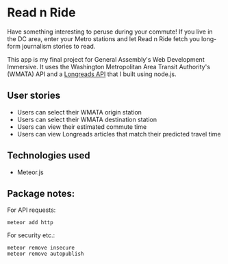 # Read n Ride

Have something interesting to peruse during your commute! If you live in the DC area, enter your Metro stations and let Read n Ride fetch you long-form journalism stories to read.

This app is my final project for General Assembly's Web Development Immersive. It uses the Washington Metropolitan Area Transit Authority's (WMATA) API and a [Longreads API](https://github.com/auroranou/node_longreads) that I built using node.js.

## User stories

+ Users can select their WMATA origin station
+ Users can select their WMATA destination station
+ Users can view their estimated commute time
+ Users can view Longreads articles that match their predicted travel time

## Technologies used

+ Meteor.js

## Package notes:
For API requests:
```
meteor add http
```
For security etc.:
```
meteor remove insecure
meteor remove autopublish
```
